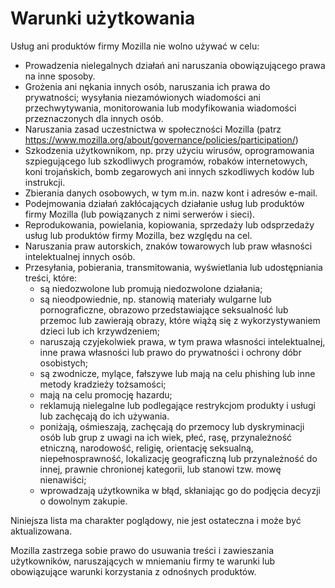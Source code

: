 # Warunki użytkowania

Usług ani produktów firmy Mozilla nie wolno używać w celu:

* Prowadzenia nielegalnych działań ani naruszania obowiązującego prawa na inne sposoby.
* Grożenia ani nękania innych osób, naruszania ich prawa do prywatności; wysyłania 
niezamówionych wiadomości ani przechwytywania, monitorowania lub modyfikowania wiadomości przeznaczonych dla innych osób.
* Naruszania zasad uczestnictwa w społeczności Mozilla (patrz 
<https://www.mozilla.org/about/governance/policies/participation/>)
* Szkodzenia użytkownikom, np. przy użyciu wirusów, oprogramowania szpiegującego 
lub szkodliwych programów, robaków internetowych, koni trojańskich, bomb zegarowych ani innych szkodliwych kodów lub instrukcji.
*	Zbierania danych osobowych, w tym m.in. nazw kont i adresów e-mail.
* Podejmowania działań zakłócających działanie usług lub produktów firmy Mozilla 
(lub powiązanych z nimi serwerów i sieci).
* Reprodukowania, powielania, kopiowania, sprzedaży lub odsprzedaży usług lub produktów 
firmy Mozilla, bez względu na cel.
* Naruszania praw autorskich, znaków towarowych lub praw własności intelektualnej 
innych osób.
* Przesyłania, pobierania, transmitowania, wyświetlania lub udostępniania treści, które:
    * są niedozwolone lub promują niedozwolone działania;
    * są nieodpowiednie, np. stanowią materiały wulgarne lub pornograficzne, obrazowo przedstawiające seksualność lub przemoc lub zawierają obrazy, które wiążą się z wykorzystywaniem dzieci lub ich krzywdzeniem;
    * naruszają czyjekolwiek prawa, w tym prawa własności intelektualnej, inne prawa własności lub prawo do prywatności i ochrony dóbr osobistych;
    * są zwodnicze, mylące, fałszywe lub mają na celu phishing lub inne metody kradzieży tożsamości;
    * mają na celu promocję hazardu;
    * reklamują nielegalne lub podlegające restrykcjom produkty i usługi lub zachęcają do ich używania.
    * poniżają, ośmieszają, zachęcają do przemocy lub dyskryminacji osób lub grup z uwagi na ich wiek, płeć, rasę, przynależność etniczną, narodowość, religię, orientację seksualną, niepełnosprawność, lokalizację geograficzną lub przynależność do innej, prawnie chronionej kategorii, lub stanowi tzw. mowę nienawiści;
    * wprowadzają użytkownika w błąd, skłaniając go do podjęcia decyzji o dowolnym zakupie.

Niniejsza lista ma charakter poglądowy, nie jest ostateczna i może być aktualizowana.

Mozilla zastrzega sobie prawo do usuwania treści i zawieszania użytkowników, naruszających w mniemaniu firmy te warunki lub obowiązujące warunki korzystania z odnośnych produktów.
